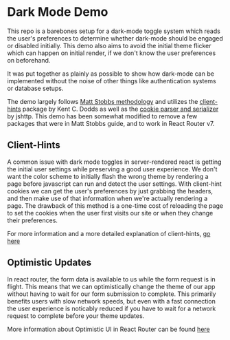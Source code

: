 # Dark Mode Demo
This repo is a barebones setup for a dark-mode toggle system which reads the user's preferences to determine whether dark-mode should be engaged or disabled initially. This demo also aims to avoid the initial theme flicker which can happen on initial render, if we don't know the user preferences on beforehand.

It was put together as plainly as possible to show how dark-mode can be implemented without the noise of other things like authentication systems or database setups.

The demo largely follows [Matt Stobbs methodology](https://www.mattstobbs.com/remix-dark-mode-2024/) and utilizes the [client-hints](https://github.com/epicweb-dev/client-hints) package by Kent C. Dodds as well as the [cookie parser and serializer](https://github.com/jshttp/cookie) by jshttp. This demo has been somewhat modified to remove a few packages that were in Matt Stobbs guide, and to work in React Router v7.

## Client-Hints
A common issue with dark mode toggles in server-rendered react is getting the initial user settings while preserving a good user experience. We don't want the color scheme to initially flash the wrong theme by rendering a page before javascript can run and detect the user settings. With client-hint cookies we can get the user's preferences by just grabbing the headers, and then make use of that information when we're actually rendering a page. The drawback of this method is a one-time cost of reloading the page to set the cookies when the user first visits our site or when they change their preferences.

For more information and a more detailed explanation of client-hints, [go here](https://github.com/epicweb-dev/client-hints)

## Optimistic Updates
In react router, the form data is available to us while the form request is in flight. This means that we can optimistically change the theme of our app without having to wait for our form submission to complete. This primarily benefits users with slow network speeds, but even with a fast connection the user experience is noticably reduced if you have to wait for a network request to complete before your theme updates.

More information about Optimistic UI in React Router can be found [here](https://reactrouter.com/start/framework/pending-ui#optimistic-ui)